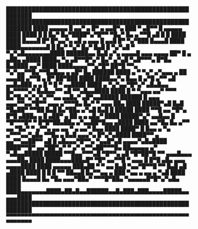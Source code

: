                                                                                                     
                                                                                                    
                                                                                                    
█████████████████████████████████████████████████████████
█████████████████████████████████████████████████████████
████ ▄▄▄▄▄ █   ▄▄▀ ▄  █▀ ▄ ▄▄█▀▄ ███  ▀ ▄█▀▀ █ ▄▄▄▄▄ ████
████ █   █ █▄▀ █▄▀████▀▄▀█▀▀ ▀█▄▀  █▄ ▄ ▀▀█ ▄█ █   █ ████
████ █▄▄▄█ █▀ █▀▄▄▀▄  ▄█ ▄ ▄▄▄ █ ▄▄█ █▀ ▀▄▀███ █▄▄▄█ ████
████▄▄▄▄▄▄▄█ █ █▄▀ ▀▄▀ █▄▀ █▄█ █ ▀▄▀▄█ ▀ ▀▄▀▄█▄▄▄▄▄▄▄████
██████▄▄ █▄█ ▄▀▄ ▄▄▄▄█   ▄▄▄   ▄▄▄▄  ██▀  █ ▄  ▄██▄ ▄████
████▄ ▀▄  ▄█▀▀█▀▄▀ █▄▀  ▄▀▄█ ▀▄█▀▀▀▄ █▀█▄ █▄████ ▄▄▀ ████
████▄▄▄▄▀▀▄▀█▀ ██▀█ ▀▀▄ ▀▄▀▄▄▀▀█▄▀▀█▄█▄▄  ▄ ▄█▀ █▄ ██████
████ ▄ ▀ ▀▄▀ ▄▀▄▄▄ ▄ ██ ▄▄▄██   ▄▀▀█ ▄  █▀    ██▀███ ████
████▄▄▀▄ █▄▄ █ ▄▀█ ▄▀▀ ▄█ ▄▄█▄███ ▄  ▄ █ ▀  █   ▀  ▄▄████
████ ▄ ▀▄▀▄▄▀█▀▄▀  ▄█▄█▄▄ █▄▀▀▀▀▄▀  █▄█▄▄▀▀ ▄█ ▀▀▄█▄▄████
████ █ ▀ ▀▄▄▄  ▄▄▀ ▀▀▀   █▄▀█▄▀▄▀▄▀▄▀▀▄▄ ▄▄█▄▀ ▄█▀▄▄█████
██████ █ ▄▄▄  ▄▄▄▀▀▄▄▀█▀▀  ▄▄▄  ▄▀▀▀█▄ █▄▀ ▀ ▄▄▄ ██▄ ████
█████▀▄█ █▄█ ▀█▄██▀   ▀▀██ █▄█   █▄▀██▄ ▄▀▄█ █▄█ █  █████
████ ▀▀█  ▄▄ ▀█▀▄ █▀█ ▄███▄  ▄ █ ▄██▀ ▄ ██ ▄  ▄ ▄█▄▀ ████
█████▀▄▀ ▄▄█▄▄  █  ▀█▀▀▀█▀ ▀ █▀█▀██▄██▄ ▄▀▄▄██▀█▄▄  ▄████
████  ▄▄▀█▄ █▄ ▄▀▀  ▄▄ ▀█▄▀ ▀ ▄▀▀▄ ▄▄ ▄▄ ▀ ▄ ▄▄▀ █▄▄ ████
████▀ █ █▄▄ ▄   ▀▄ ▄▀▀▀▄▄▀▄█▄ ▀▀█▄ ▄  █▄█ ▄▄▄▀▄ █▀▄▀▄████
████▀▀ ▄ ▄▄▀▀▄▄██▀▀ ▄█ █  ▄█▄▄▄▀█▀▀▄ ▀▄▄█▀▄█ ▄▄▄▄▀▄█▄████
████▀▀█▀ ▄▄▀██▀▄▀ ▀ ▄▀ ▄▀▀▄██▀▀▀█▄  ██▄▄▄▄▄ ▄▀ ▀▄█▄▄█████
█████ ▀▀█▄▄▀▀▀▄█ ▀█▀▀▄  ▄█ ▀█▀██▀█ ▀▀ ▄▄▄█▄▄▄ ▄▄▄██▄ ████
████▄▄▄███▄█▀  ▀█▀ ▄▄▀▀█ ▀ ▄▄▄ █    █▀█  ▄█▄ ▄▄▄ ▄▄▄▄████
████ ▄▄▄▄▄ ███▄██ ▀  ▀ ▄▄  █▄█   ▀▄▄▀█▀▀█ ▀▀ █▄█ ▄█ ▄████
████ █   █ █ ▀▀ ██▄▄█ █▄▀▀▄▄ ▄ ███  ▀▄▄   ▄ ▄▄ ▄ ▀▄█ ████
████ █▄▄▄█ █▄  ▀█▄ ▄▄▄▀██▄▀ ▀▀▀█▀██▄ ▀▄▄▄▄▄█▀█▀▄▀▄█▄ ████
████▄▄▄▄▄▄▄████▄██▄█▄▄██████▄▄█▄███▄███▄▄▄▄█████▄▄▄▄▄████
█████████████████████████████████████████████████████████
▀▀▀▀▀▀▀▀▀▀▀▀▀▀▀▀▀▀▀▀▀▀▀▀▀▀▀▀▀▀▀▀▀▀▀▀▀▀▀▀▀▀▀▀▀▀▀▀▀▀▀▀▀▀▀▀▀
